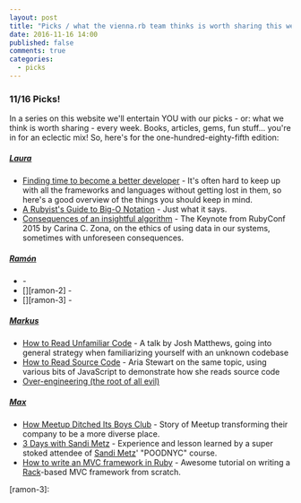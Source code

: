 ```yaml
---
layout: post
title: "Picks / what the vienna.rb team thinks is worth sharing this week"
date: 2016-11-16 14:00
published: false
comments: true
categories:
  - picks
---
```


### 11/16 Picks!

In a series on this website we'll entertain YOU with our picks - or: what we think is worth sharing - every week.
Books, articles, gems, fun stuff... you're in for an eclectic mix! So, here's for the one-hundred-eighty-fifth edition:


##### [Laura][laura]
- [Finding time to become a better developer][laura-1] - It's often hard to keep up with all the frameworks and languages without getting lost in them, so here's a good overview of the things you should keep in mind.
- [A Rubyist's Guide to Big-O Notation][laura-2] - Just what it says.
- [Consequences of an insightful algorithm][laura-3] - The Keynote from RubyConf 2015 by Carina C. Zona, on the ethics of using data in our systems, sometimes with unforeseen consequences. 

##### [Ramón][ramon]
- [][ramon-1] -
- [][ramon-2] -
- [][ramon-3] -

##### [Markus][markus]
- [How to Read Unfamiliar Code][markus-1] - A talk by Josh Matthews, going into general strategy when familiarizing yourself with an unknown codebase
- [How to Read Source Code][markus-2] - Aria Stewart on the same topic, using various bits of JavaScript to demonstrate how she reads source code
- [Over-engineering (the root of all evil)][markus-3]

##### [Max][max]
- [How Meetup Ditched Its Boys Club][max-1] - Story of Meetup transforming their company to be a more diverse place.
- [3 Days with Sandi Metz][max-2] - Experience and lesson learned by a super stoked attendee of [Sandi Metz][sandi]' "POODNYC" course.
- [How to write an MVC framework in Ruby][max-3] - Awesome tutorial on writing a [Rack][rack]-based MVC framework from scratch.



[laura]: https://www.twitter.com/alicetragedy
[laura-1]: https://medium.freecodecamp.com/finding-time-to-become-a-better-developer-eebc154881b2
[laura-2]: http://blog.honeybadger.io/a-rubyist-s-guide-to-big-o-notation
[laura-3]: https://www.youtube.com/watch?v=Vpr-xDmA2G4

[ramon]: https://twitter.com/senorhuidobro
[ramon-1]:
[ramon-2]:
[ramon-3]:

[markus]: https://twitter.com/nuclearsquid
[markus-1]: http://aredridel.dinhe.net/2015/03/29/how-to-read-source-code/
[markus-2]: https://www.joshmatthews.net/cusec16/unfamiliar.html
[markus-3]: http://c0de517e.blogspot.com/2016/10/over-engineering-root-of-all-evil.html

[max]: https://www.twitter.com/klappradla
[max-1]: https://backchannel.com/how-meetup-ditched-its-boys-club-4a3a3084e72f#.nsbs8qbk0
[max-2]: https://medium.com/@tonyta/3-days-with-sandi-metz-2b029554134f#.jm7paos91
[max-3]: https://mkdev.me/en/posts/how-to-write-an-mvc-framework-in-ruby
[sandi]: https://twitter.com/sandimetz
[rack]: http://rack.github.io/
